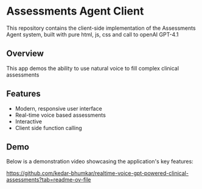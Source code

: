 # Assessments Agent Client

This repository contains the client-side implementation of the Assessments Agent system, built with pure html, js, css and call to openAI GPT-4.1

## Overview

This app demos the ability to use natural voice to fill complex clinical assessments

## Features

- Modern, responsive user interface
- Real-time voice based assessments
- Interactive 
- Client side function calling


## Demo

Below is a demonstration video showcasing the application's key features:

https://github.com/kedar-bhumkar/realtime-voice-gpt-powered-clinical-assessments?tab=readme-ov-file

